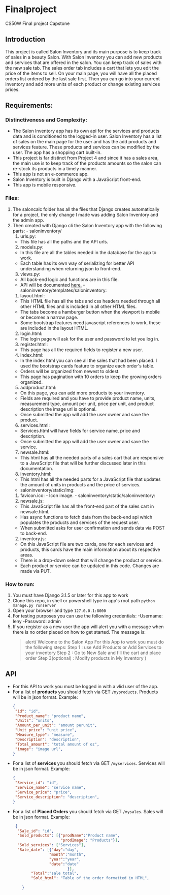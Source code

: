 # Finalproject
CS50W Final project Capstone

## Introduction 
This project is called Salon Inventory and its main purpose is to keep track of sales in a beauty Salon. With Salon Inventory you can add new products and services that are offered in the salon. You can keep track of sales with the new sale tab. The sales order tab includes a cart that lets you edit the price of the items to sell. On your main page, you will have all the placed orders list ordered by the last sale first. Then you can go into your current inventory and add more units of each product or change existing services prices.

## Requirements: 
 ### Distinctiveness and Complexity:
  * The Salon Inventory app has its own api for the services and products data and is conditioned to the logged-in user. Salon Inventory has a list of sales on the main page for the user and has the add products and services feature. These products and services can be modified by the user. The app has a shopping cart built-in.
  * This project is far distinct from Project 4 and since it has a sales area, the main use is to keep track of the products amounts so the salon can re-stock its products in a timely manner.
  * This app is not an e-commerce app.
  * Salon Inventory is built in Django with a JavaScript front-end.
  * This app is mobile responsive.
    
 ### Files:
  1. The saloncalc folder has all the files that Django creates automatically for a project, the only change I made was adding Salon Inventory and the admin app.
  2. Then created with Django cli the Salon Inventory app with the following parts:
    - saloninventory/
      1. urls.py:
        - This file has all the paths and the API urls.
      2. models.py:
        - In this file are all the tables needed in the database for the app to work.
        - Each table has its own way of serializing for better API understanding when returning json to front-end.
      3. views.py:
        - All back-end logic and functions are in this file.
        - API will be documented [here.](https://github.com/leny133/Finalproject/blob/main/README.md#api)
    - saloninventory/templates/saloninventory:
      1. layout.html:
        - This HTML file has all the tabs and css headers needed through all other HTML files and is included in all other HTML files.
        - The tabs become a hamburger button when the viewport is mobile or becomes a narrow page.
        - Some bootstrap features need javascript references to work, these are included in the layout HTML.
      2. login.html:
        - The login page will ask for the user and password to let you log in.
      3. register.html:
        - This page has all the required fields to register a new user.
      4. index.html:
        - In the index html you can see all the sales that had been placed. I used the bootstrap cards feature to organize each order's table.
        - Orders will be organized from newest to oldest.
        - This page has pagination with 10 orders to keep the growing orders organized.
      5. addproduct.html:
        - On this page, you can add more products to your inventory. 
        - Fields are required and you have to provide product name, units, measurement type, amount per unit, price per unit, and product description the image url is optional.
        - Once submitted the app will add the user owner and save the product.
      6. services.html:
        - Services.html will have fields for service name, price and description.
        - Once submitted the app will add the user owner and save the service.
      7. newsale.html:
        - This html has all the needed parts of a sales cart that are responsive to a JavaScript file that will be further discussed later in this documentation.
      8. inventory.html:
        - This html has all the needed parts for a JavaScript file that updates the amount of units in products and the price of services.
        - saloninventory/static/img:
        1. favicon.ico:
          - Icon image.
    - saloninventory/static/saloninventory:
      1. newsale.js:
        - This JavaScript file has all the front-end part of the sales cart in newsale.html.
        - Has async functions to fetch data from the back-end api which populates the products and services of the request user.
        - When submitted asks for user confirmation and sends data via POST to back-end.
      2. inventory.js:
        - On this JavaScript file are two cards, one for each services and products, this cards have the main information about its respective areas.
        - There is a drop-down select that will change the product or service.
        - Each product or service can be updated in this code. Changes are made via PUT.
  ### How to run:
   1. You must have Django 3.1.5 or later for this app to work
   2. Clone this repo, in shell or powershell type in app's root path `python manage.py runserver`
   3. Open your browser and type `127.0.0.1:8000`
   4. For testing purposes you can use the following credentials:
     -Username: leny
     -Password: admin
   5. If you register as a new user the app will alert you with a message when there is no order placed on how to get started. The message is:
        > alert(
         Welcome to the Salon App
         For this App to work you must do the following steps:
           Step 1 : use Add Products or Add Services to your inventory
           Step 2 : Go to New Sale and fill the cart and place order
           Step 3(optional) : Modify products in My Inventory
                )
      
## API
  - For this API to work you must be logged in with a vlid user of the app.
  - For a list of **products** you should fetch via GET `/myproducts`. Products will be in json format. Example:
    ```json
    {
     "id": "id",
     "Product_name": "product name",
     "Units": "units",
     "Amount_per_unit": "amount perunit",
     "Unit_price": "unit price",
     "Measure_type": "measure",
     "Description": "description",
     "Total_amount": "total amount of oz",
     "image": "image url",
    }
    ```
  - For a list of **services** you should fetch via GET `/myservices`. Services will be in json format. Example:
    ```json
    {
     "Service_id": "id",
     "Service_name": "service name",
     "Service_price": "price",
     "Service_description": "description",
    }
    ```
  - For a list of **Placed Orders** you should fetch via GET `/mysales`. Sales will be in json format. Example:
    ```json
     {
      "Sale_id": "id",
      "Sold_products": [{"prodName":"Product name",
                         "prodImage": "Products"}],
      "Sold_services": ["Services"],
      "Sale_date": [{"day":"day",
                    "month":"month",
                    "year":"year",
                    "date":"date"
                            }],
            "Total":"sale total",
            "Sold_html": "Table of the order formatted in HTML",
            
        }
     ```
